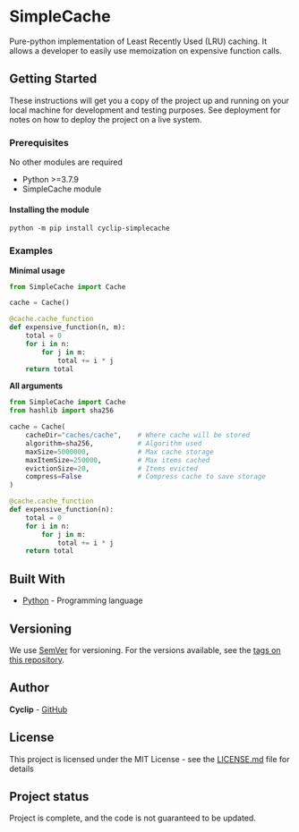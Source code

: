 # SimpleCache

Pure-python implementation of Least Recently Used (LRU) caching. It allows a developer to easily use memoization on expensive function calls.

## Getting Started

These instructions will get you a copy of the project up and running on your local machine for development and testing purposes. See deployment for notes on how to deploy the project on a live system.

### Prerequisites
No other modules are required
- Python >=3.7.9
- SimpleCache module

#### Installing the module
`python -m pip install cyclip-simplecache`

### Examples
**Minimal usage**
```Python
from SimpleCache import Cache

cache = Cache()

@cache.cache_function
def expensive_function(n, m):
    total = 0
    for i in n:
        for j in m:
            total += i * j
    return total
```

**All arguments**
```Python
from SimpleCache import Cache
from hashlib import sha256

cache = Cache(
    cacheDir="caches/cache",    # Where cache will be stored
    algorithm=sha256,           # Algorithm used
    maxSize=5000000,            # Max cache storage
    maxItemSize=250000,         # Max items cached
    evictionSize=20,            # Items evicted
    compress=False              # Compress cache to save storage
)

@cache.cache_function
def expensive_function(n):
    total = 0
    for i in n:
        for j in m:
            total += i * j
    return total
```

## Built With

* [Python](https://www.python.org/) - Programming language

## Versioning

We use [SemVer](http://semver.org/) for versioning. For the versions available, see the [tags on this repository](https://github.com/your/project/tags).

## Author

**Cyclip** - [GitHub](https://github.com/Cyclip)

## License

This project is licensed under the MIT License - see the [LICENSE.md](LICENSE.md) file for details

## Project status
Project is complete, and the code is not guaranteed to be updated.

